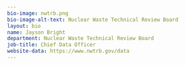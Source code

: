 ```yaml
---
bio-image: nwtrb.png
bio-image-alt-text: Nuclear Waste Technical Review Board
layout: bio
name: Jayson Bright
department: Nuclear Waste Technical Review Board
job-title: Chief Data Officer
website-data: https://www.nwtrb.gov/data
---
```

